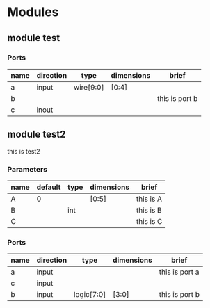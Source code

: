 # Modules

## module test

### Ports

| name | direction | type | dimensions | brief |
| ---- | --------- | ---- | ---------- | ----- |
| a | input | wire[9:0] | [0:4] |  |
| b |  |  |  |  this is port b |
| c | inout |  |  |  |

## module test2

this is test2

### Parameters

| name | default | type | dimensions | brief |
| ---- | ------- | ---- | ---------- | ----- |
| A | 0 |  | [0:5] | this is A |
| B |  | int |  | this is B  |
| C |  |  |  |  this is C |

### Ports

| name | direction | type | dimensions | brief |
| ---- | --------- | ---- | ---------- | ----- |
| a | input |  |  | this is port a |
| c | input |  |  |  |
| b | input | logic[7:0] | [3:0] |  this is port b |

